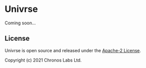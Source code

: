 # Univrse

Coming soon...

## License

Univrse is open source and released under the [Apache-2 License](https://github.com/libitx/univrse/blob/master/LICENSE).

Copyright (c) 2021 Chronos Labs Ltd.